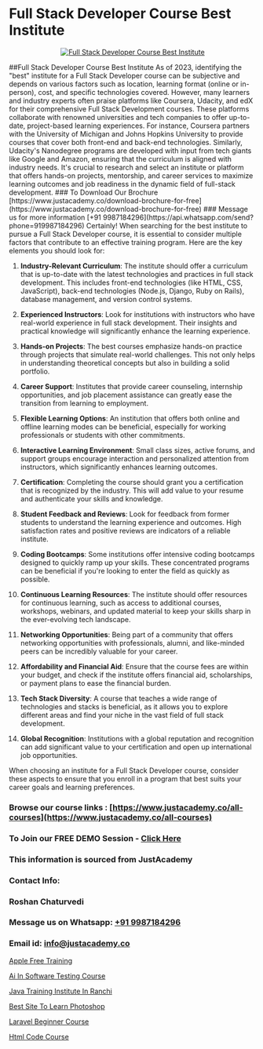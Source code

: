 # Full Stack Developer Course Best Institute

<p align="center">
  <a href="https://justacademy.co/program-detail/full-stack-web-development">
    <img src="https://justacademy.co/storage2/program_images/1704700371.webp" alt="Full Stack Developer Course Best Institute">
  </a>
</p>
##Full Stack Developer Course Best Institute
As of 2023, identifying the "best" institute for a Full Stack Developer course can be subjective and depends on various factors such as location, learning format (online or in-person), cost, and specific technologies covered. However, many learners and industry experts often praise platforms like Coursera, Udacity, and edX for their comprehensive Full Stack Development courses. These platforms collaborate with renowned universities and tech companies to offer up-to-date, project-based learning experiences. For instance, Coursera partners with the University of Michigan and Johns Hopkins University to provide courses that cover both front-end and back-end technologies. Similarly, Udacity's Nanodegree programs are developed with input from tech giants like Google and Amazon, ensuring that the curriculum is aligned with industry needs. It's crucial to research and select an institute or platform that offers hands-on projects, mentorship, and career services to maximize learning outcomes and job readiness in the dynamic field of full-stack development.
### To Download Our Brochure [https://www.justacademy.co/download-brochure-for-free](https://www.justacademy.co/download-brochure-for-free)
### Message us for more information [+91 9987184296](https://api.whatsapp.com/send?phone=919987184296)
Certainly! When searching for the best institute to pursue a Full Stack Developer course, it is essential to consider multiple factors that contribute to an effective training program. Here are the key elements you should look for:

1) **Industry-Relevant Curriculum**: The institute should offer a curriculum that is up-to-date with the latest technologies and practices in full stack development. This includes front-end technologies (like HTML, CSS, JavaScript), back-end technologies (Node.js, Django, Ruby on Rails), database management, and version control systems.

2) **Experienced Instructors**: Look for institutions with instructors who have real-world experience in full stack development. Their insights and practical knowledge will significantly enhance the learning experience.

3) **Hands-on Projects**: The best courses emphasize hands-on practice through projects that simulate real-world challenges. This not only helps in understanding theoretical concepts but also in building a solid portfolio.

4) **Career Support**: Institutes that provide career counseling, internship opportunities, and job placement assistance can greatly ease the transition from learning to employment.

5) **Flexible Learning Options**: An institution that offers both online and offline learning modes can be beneficial, especially for working professionals or students with other commitments.

6) **Interactive Learning Environment**: Small class sizes, active forums, and support groups encourage interaction and personalized attention from instructors, which significantly enhances learning outcomes.

7) **Certification**: Completing the course should grant you a certification that is recognized by the industry. This will add value to your resume and authenticate your skills and knowledge.

8) **Student Feedback and Reviews**: Look for feedback from former students to understand the learning experience and outcomes. High satisfaction rates and positive reviews are indicators of a reliable institute.

9) **Coding Bootcamps**: Some institutions offer intensive coding bootcamps designed to quickly ramp up your skills. These concentrated programs can be beneficial if you're looking to enter the field as quickly as possible.

10) **Continuous Learning Resources**: The institute should offer resources for continuous learning, such as access to additional courses, workshops, webinars, and updated material to keep your skills sharp in the ever-evolving tech landscape.

11) **Networking Opportunities**: Being part of a community that offers networking opportunities with professionals, alumni, and like-minded peers can be incredibly valuable for your career.

12) **Affordability and Financial Aid**: Ensure that the course fees are within your budget, and check if the institute offers financial aid, scholarships, or payment plans to ease the financial burden.

13) **Tech Stack Diversity**: A course that teaches a wide range of technologies and stacks is beneficial, as it allows you to explore different areas and find your niche in the vast field of full stack development.

14) **Global Recognition**: Institutions with a global reputation and recognition can add significant value to your certification and open up international job opportunities.

When choosing an institute for a Full Stack Developer course, consider these aspects to ensure that you enroll in a program that best suits your career goals and learning preferences.

### Browse our course links : [https://www.justacademy.co/all-courses](https://www.justacademy.co/all-courses) 
### To Join our FREE DEMO Session - [Click Here](https://www.justacademy.co/register-for-course-demo)


### This information is sourced from JustAcademy
### Contact Info:
### Roshan Chaturvedi
### Message us on Whatsapp: [+91 9987184296](https://api.whatsapp.com/send?phone=919987184296)
### Email id: [info@justacademy.co](mailto:info@justacademy.co)
                
[Apple Free Training](0)

[Ai In Software Testing Course](https://www.linkedin.com/pulse/ai-software-testing-course-justacademy-thane-8x0dc?trackingId=S2JzDYs6UR2z%2B4PHKSTEvw%3D%3D&lipi=urn%3Ali%3Apage%3Ad_flagship3_company_admin%3BSjJgDxHPQuqgadOjXouU%2FQ%3D%3D)

[Java Training Institute In Ranchi](https://medium.com/@shivamja27/java-training-institute-in-ranchi-b4b0b964badf)

[Best Site To Learn Photoshop](https://medium.com/@akanshapatil/best-site-to-learn-photoshop-b443e902fb5d)

[Laravel Beginner Course](https://justacademyin.github.io/justacademy/laravel-beginner-course)

[Html Code Course](https://justacademyin.github.io/justacademy/html-code-course)

